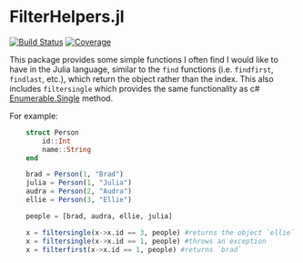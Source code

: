# FilterHelpers.jl

[![Build Status](https://github.com/bradcarman/FilterHelpers.jl/actions/workflows/CI.yml/badge.svg?branch=master)](https://github.com/bradcarman/FilterHelpers.jl/actions/workflows/CI.yml?query=branch%3Amaster)
[![Coverage](https://codecov.io/gh/bradcarman/FilterHelpers.jl/branch/master/graph/badge.svg)](https://codecov.io/gh/bradcarman/FilterHelpers.jl)

This package provides some simple functions I often find I would like to have in the Julia language, similar to the `find` functions (i.e. `findfirst`, `findlast`, etc.), which return the object rather than the index.  This also includes `filtersingle` which provides the same functionality as c# [Enumerable.Single](https://learn.microsoft.com/en-us/dotnet/api/system.linq.enumerable.single?view=net-7.0) method.  

For example:

```julia
    struct Person
        id::Int
        name::String
    end

    brad = Person(1, "Brad")
    julia = Person(1, "Julia")
    audra = Person(2, "Audra")
    ellie = Person(3, "Ellie")

    people = [brad, audra, ellie, julia]

    x = filtersingle(x->x.id == 3, people) #returns the object `ellie`
    x = filtersingle(x->x.id == 1, people) #throws an exception
    x = filterfirst(x->x.id == 1, people) #returns `brad`
```
